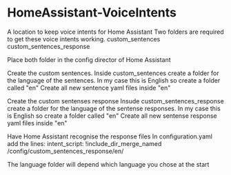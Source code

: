 # HomeAssistant-VoiceIntents
A location to keep voice intents for Home Assistant
Two folders are required to get these voice intents working.
custom_sentences
custom_sentences_response

Place both folder in the config director of Home Assistant

Create the custom sentences.
Inside custom_sentences create a folder for the language of the sentences. In my case this is English so create a folder called "en"
Create all new sentence yaml files inside "en"

Create the custom sentenses response
Insude custom_sentences_response create a folder for the language of the sentense responses. In my case this is English so create a folder called "en"
Create all new sentense response yaml files inside "en"

Have Home Assistant recognise the response files
In configuration.yaml add the lines:
intent_script:
  !include_dir_merge_named /config/custom_sentences_response/en/

The language folder will depend which language you chose at the start
